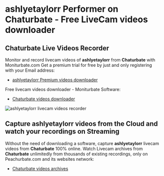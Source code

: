 # ashlyetaylorr Performer on Chaturbate - Free LiveCam videos downloader

## Chaturbate Live Videos Recorder

Monitor and record livecam videos of **ashlyetaylorr** from **Chaturbate** with Moniturbate.com
Get a premium trial for free by just and only registering with your Email address:
* [ashlyetaylorr Premium videos downloader](https://moniturbate.com/request-demo-licence-key.html)

Free livecam videos downloader - Moniturbate Software:
* [Chaturbate videos downloader](https://moniturbate.com/moniturbate-download-software.html)

![ashlyetaylorr livecam videos recorder](https://peachurnet.com/templates/moniturbate-software.png)


## Capture ashlyetaylorr videos from the Cloud and watch your recordings on Streaming

Without the need of downloading a software, capture **ashlyetaylorr** livecam videos from **Chaturbate** 100% online.
Watch Livecam archives from **Chaturbate** unlimitedly from thousands of existing recordings, only on Peachurbate.com and its websites network:
* [Chaturbate videos archives](https://peachurnet.com/)